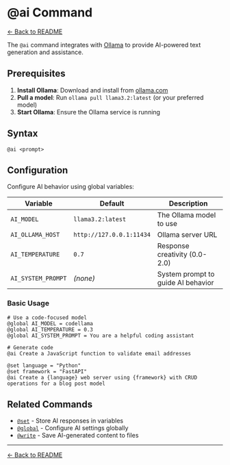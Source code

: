 # @ai Command

[← Back to README](../../README.md)

The `@ai` command integrates with [Ollama](https://ollama.com/) to provide AI-powered text generation and assistance.

## Prerequisites

1. **Install Ollama**: Download and install from [ollama.com](https://ollama.com/)
2. **Pull a model**: Run `ollama pull llama3.2:latest` (or your preferred model)
3. **Start Ollama**: Ensure the Ollama service is running

## Syntax

```
@ai <prompt>
```

## Configuration

Configure AI behavior using global variables:

| Variable | Default | Description |
|----------|---------|-------------|
| `AI_MODEL` | `llama3.2:latest` | The Ollama model to use |
| `AI_OLLAMA_HOST` | `http://127.0.0.1:11434` | Ollama server URL |
| `AI_TEMPERATURE` | `0.7` | Response creativity (0.0-2.0) |
| `AI_SYSTEM_PROMPT` | *(none)* | System prompt to guide AI behavior |



### Basic Usage
```plaintext
# Use a code-focused model
@global AI_MODEL = codellama
@global AI_TEMPERATURE = 0.3
@global AI_SYSTEM_PROMPT = You are a helpful coding assistant

# Generate code
@ai Create a JavaScript function to validate email addresses

@set language = "Python"
@set framework = "FastAPI"
@ai Create a {language} web server using {framework} with CRUD operations for a blog post model
```

## Related Commands

- [`@set`](set.md) - Store AI responses in variables
- [`@global`](global.md) - Configure AI settings globally
- [`@write`](write.md) - Save AI-generated content to files

---

[← Back to README](../../README.md)